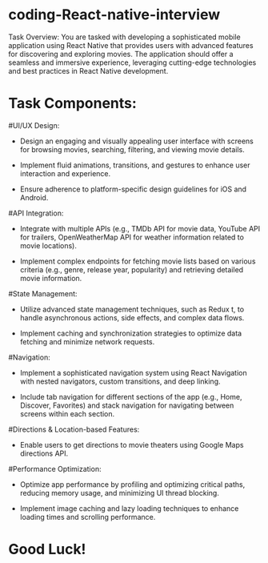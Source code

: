 # coding-React-native-interview

Task Overview:
You are tasked with developing a sophisticated mobile application using React Native that provides users with advanced features for discovering and exploring movies. The application should offer a seamless and immersive experience, leveraging cutting-edge technologies and best practices in React Native development.

# Task Components:

#UI/UX Design:

* Design an engaging and visually appealing user interface with screens for browsing movies, searching, filtering, and viewing movie details.

* Implement fluid animations, transitions, and gestures to enhance user interaction and experience.

* Ensure adherence to platform-specific design guidelines for iOS and Android.

#API Integration:

* Integrate with multiple APIs (e.g., TMDb API for movie data, YouTube API for trailers, OpenWeatherMap API for weather information related to 
  movie locations).

* Implement complex endpoints for fetching movie lists based on various criteria (e.g., genre, release year, popularity) and retrieving detailed 
  movie information.

#State Management:

* Utilize advanced state management techniques, such as Redux t, to handle asynchronous actions, side effects, and complex data flows.

* Implement caching and synchronization strategies to optimize data fetching and minimize network requests.

#Navigation:

* Implement a sophisticated navigation system using React Navigation with nested navigators, custom transitions, and deep linking.

* Include tab navigation for different sections of the app (e.g., Home, Discover, Favorites) and stack navigation for navigating between screens 
  within each section.

#Directions & Location-based Features:

* Enable users to get directions to movie theaters using Google Maps directions API.
 
#Performance Optimization:

* Optimize app performance by profiling and optimizing critical paths, reducing memory usage, and minimizing UI thread blocking.

* Implement image caching and lazy loading techniques to enhance loading times and scrolling performance.

# Good Luck!
